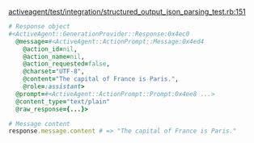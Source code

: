 <!-- Generated from structured_output_json_parsing_test.rb:151 -->
[activeagent/test/integration/structured_output_json_parsing_test.rb:151](vscode://file//Users/justinbowen/Documents/GitHub/claude-could/activeagent/test/integration/structured_output_json_parsing_test.rb:151)
<!-- Test: test-without-structured-output-uses-text/plain-content-type -->

```ruby
# Response object
#<ActiveAgent::GenerationProvider::Response:0x4ec0
  @message=#<ActiveAgent::ActionPrompt::Message:0x4ed4
    @action_id=nil,
    @action_name=nil,
    @action_requested=false,
    @charset="UTF-8",
    @content="The capital of France is Paris.",
    @role=:assistant>
  @prompt=#<ActiveAgent::ActionPrompt::Prompt:0x4ee8 ...>
  @content_type="text/plain"
  @raw_response={...}>

# Message content
response.message.content # => "The capital of France is Paris."
```
